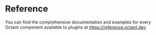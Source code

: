 # Reference

You can find the comprehensive documentation and examples for every Octant component available to plugins
at https://reference.octant.dev
